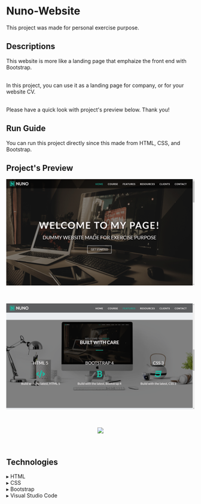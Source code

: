 # Nuno-Website
This project was made for personal exercise purpose.

## Descriptions
This website is more like a landing page that emphaize the front end with Bootstrap. 

<br>In this project, you can use it as a landing page for company, or for your website CV.

<br>Please have a quick look with project's preview below. Thank you!

## Run Guide
You can run this project directly since this made from HTML, CSS, and Bootstrap.

## Project's Preview
<p align="center"><img src="Homepage.png"></p><br>
<p align="center"><img src="Features.png"></p><br>
<p align="center"><img src="Contact.png"></p><br>

## Technologies
▸ HTML<br>
▸ CSS<br>
▸ Bootstrap<br>
▸ Visual Studio Code<br>
